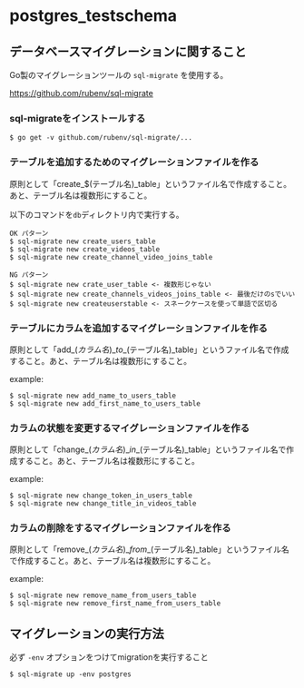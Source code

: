 # postgres_testschema

## データベースマイグレーションに関すること

Go製のマイグレーションツールの `sql-migrate` を使用する。

https://github.com/rubenv/sql-migrate

### sql-migrateをインストールする

```
$ go get -v github.com/rubenv/sql-migrate/...
```

### テーブルを追加するためのマイグレーションファイルを作る

原則として「create_$(テーブル名)_table」というファイル名で作成すること。あと、テーブル名は複数形にすること。

以下のコマンドを`db`ディレクトリ内で実行する。

```
OK パターン
$ sql-migrate new create_users_table
$ sql-migrate new create_videos_table
$ sql-migrate new create_channel_video_joins_table

NG パターン
$ sql-migrate new crate_user_table <- 複数形じゃない
$ sql-migrate new create_channels_videos_joins_table <- 最後だけのsでいい
$ sql-migrate new createuserstable <- スネークケースを使って単語で区切る
```

### テーブルにカラムを追加するマイグレーションファイルを作る

原則として「add\_$(カラム名)\_to\_$(テーブル名)\_table」というファイル名で作成すること。あと、テーブル名は複数形にすること。

example:
```
$ sql-migrate new add_name_to_users_table
$ sql-migrate new add_first_name_to_users_table
```

### カラムの状態を変更するマイグレーションファイルを作る

原則として「change\_$(カラム名)\_in\_$(テーブル名)\_table」というファイル名で作成すること。あと、テーブル名は複数形にすること。

example:
```
$ sql-migrate new change_token_in_users_table
$ sql-migrate new change_title_in_videos_table
```

### カラムの削除をするマイグレーションファイルを作る

原則として「remove\_$(カラム名)\_from\_$(テーブル名)\_table」というファイル名で作成すること。あと、テーブル名は複数形にすること。

example:
```
$ sql-migrate new remove_name_from_users_table
$ sql-migrate new remove_first_name_from_users_table
```

## マイグレーションの実行方法
必ず `-env` オプションをつけてmigrationを実行すること

```
$ sql-migrate up -env postgres
```

